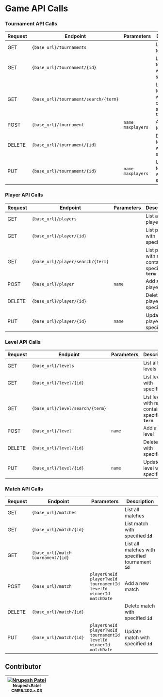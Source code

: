# Game API Calls

### Tournament API Calls

| Request | Endpoint     | Parameters |Description                 |
|---------|--------------|------------- | -----------------------------|
| GET     | `{base_url}/tournaments` | | List all tournaments |
| GET     | `{base_url}/tournament/{id}` | | List tournament with specified **`id`** |
| GET     | `{base_url}/tournament/search/{term}` | | List tournament with name containing specified **`term`** |
| POST     | `{base_url}/tournament`| `name` <br /> `maxplayers` | Add a new tournament |
| DELETE     | `{base_url}/tournament/{id}` | | Delete tournament with specified **`id`** |
| PUT     | `{base_url}/tournament/{id}`| `name` <br /> `maxplayers` | Update tournament with specified **`id`** |


### Player API Calls

| Request | Endpoint     | Parameters |Description                 |
|---------|--------------|------------- | -----------------------------|
| GET     | `{base_url}/players` | | List all players |
| GET     | `{base_url}/player/{id}` | | List player with specified **`id`** |
| GET     | `{base_url}/player/search/{term}` | | List player with name containing specified **`term`** |
| POST     | `{base_url}/player`| `name` | Add a new player |
| DELETE     | `{base_url}/player/{id}` | | Delete player with specified **`id`** |
| PUT     | `{base_url}/player/{id}`| `name` | Update player with specified **`id`** |


### Level API Calls

| Request | Endpoint     | Parameters |Description                 |
|---------|--------------|------------- | -----------------------------|
| GET     | `{base_url}/levels` | | List all levels |
| GET     | `{base_url}/level/{id}` | | List level with specified **`id`** |
| GET     | `{base_url}/level/search/{term}` | | List level with name containing specified **`term`** |
| POST     | `{base_url}/level`| `name` | Add a new level |
| DELETE     | `{base_url}/level/{id}` | | Delete level with specified **`id`** |
| PUT     | `{base_url}/level/{id}`| `name` | Update level with specified **`id`** |


### Match API Calls

| Request | Endpoint     | Parameters |Description                 |
|---------|--------------|------------- | -----------------------------|
| GET     | `{base_url}/matches` | | List all matches |
| GET     | `{base_url}/match/{id}` | | List match with specified **`id`** |
| GET     | `{base_url}/match-tournament/{id}` | | List all matches with specified tournament **`id`** |
| POST     | `{base_url}/match`| `playerOneId` <br /> `playerTwoId` <br /> `tournamentId` <br /> `levelId` <br /> `winnerId` <br /> `matchDate` | Add a new match |
| DELETE     | `{base_url}/match/{id}` | | Delete match with specified **`id`** |
| PUT     | `{base_url}/match/{id}`| `playerOneId` <br /> `playerTwoId` <br /> `tournamentId` <br /> `levelId` <br /> `winnerId` <br /> `matchDate` | Update match with specified **`id`** |



## Contributor

| [![Nrupesh Patel](https://avatars.githubusercontent.com/nrupesh29?s=100)<br /><sub>Nrupesh Patel<br />CMPE 202 - 03</sub>](https://github.com/Nrupesh29)<br /> |
| :---: |
